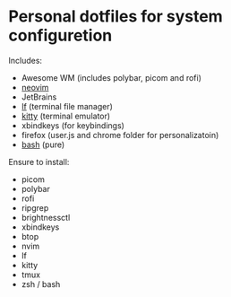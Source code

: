 # Personal dotfiles for system configuretion

Includes:
- Awesome WM (includes polybar, picom and rofi)
- [neovim](https://github.com/Leerv474/.dotfiles/tree/master/.config/nvim)
- JetBrains 
- [lf](https://github.com/Leerv474/.dotfiles/tree/master/.config/lf) (terminal file manager)
- [kitty](https://github.com/Leerv474/.dotfiles/blob/master/.config/kitty/kitty.conf) (terminal emulator)
- xbindkeys (for keybindings)
- firefox (user.js and chrome folder for personalizatoin)
- [bash](https://github.com/Leerv474/.dotfiles/tree/master/.bash) (pure)


Ensure to install:
- picom
- polybar
- rofi
- ripgrep
- brightnessctl
- xbindkeys
- btop
- nvim
- lf
- kitty
- tmux
- zsh / bash
